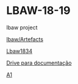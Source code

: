 # LBAW-18-19
lbaw project

[lbaw/Artefacts](https://git.fe.up.pt/lbaw/artefacts)

[Lbaw1834](https://git.fe.up.pt/lbaw/lbaw18/lbaw1834)

[Drive para documentação](https://drive.google.com/open?id=1jgxPaucu-IC_A_ew14pN-_Zn0_RNh-lP)

[A1](https://drive.google.com/open?id=1Q_Lt5fsQd2MWQ3ipswJKLD5FhFryYsNGjGhmwm2YNdo)
